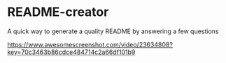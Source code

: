 # README-creator
A quick way to generate a quality README by answering a few questions



https://www.awesomescreenshot.com/video/23634808?key=70c3463b86cdce484714c2a66df101b9